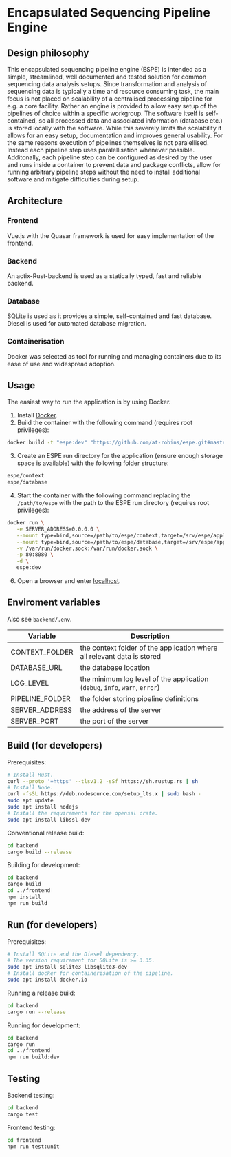 # Encapsulated Sequencing Pipeline Engine

## Design philosophy

This encapsulated sequencing pipeline engine (ESPE) is intended as a simple, streamlined, well documented and tested solution for common sequencing data analysis setups.
Since transformation and analysis of sequencing data is typically a time and resource consuming task,
the main focus is not placed on scalability of a centralised processing pipeline for e.g. a core facility.
Rather an engine is provided to allow easy setup of the pipelines of choice within a specific workgroup.
The software itself is self-contained, so all processed data and associated information (database etc.) is stored locally with the software.
While this severely limits the scalability it allows for an easy setup, documentation and improves general usability.
For the same reasons execution of pipelines themselves is not paralellised.
Instead each pipeline step uses paralellisation whenever possible.
Additonally, each pipeline step can be configured as desired by the user and runs inside a container to prevent data and package conflicts, allow for running arbitrary pipeline steps without the need to install additional software and mitigate difficulties during setup.

## Architecture

### Frontend

Vue.js with the Quasar framework is used for easy implementation of the frontend.

### Backend

An actix-Rust-backend is used as a statically typed, fast and reliable backend.

### Database

SQLite is used as it provides a simple, self-contained and fast database.
Diesel is used for automated database migration.

### Containerisation

Docker was selected as tool for running and managing containers due to its ease of use and widespread adoption.

## Usage

The easiest way to run the application is by using Docker.

1. Install [Docker](https://docs.docker.com/engine/install/).
2. Build the container with the following command (requires root privileges): 
```bash
docker build -t "espe:dev" "https://github.com/at-robins/espe.git#master:container"
```
3. Create an ESPE run directory for the application (ensure enough storage space is available) with the following folder structure:
```bash
espe/context
espe/database
```
4. Start the container with the following command replacing the ```/path/to/espe``` 
with the path to the ESPE run directory (requires root privileges):
```bash
docker run \
   -e SERVER_ADDRESS=0.0.0.0 \
   --mount type=bind,source=/path/to/espe/context,target=/srv/espe/application/context \
   --mount type=bind,source=/path/to/espe/database,target=/srv/espe/application/database \
   -v /var/run/docker.sock:/var/run/docker.sock \
   -p 80:8080 \
   -d \
   espe:dev
```
6. Open a browser and enter [localhost](http://localhost).

## Enviroment variables

Also see `backend/.env`.

| Variable        | Description                                                                 |
| --------------- | --------------------------------------------------------------------------- |
| CONTEXT_FOLDER  | the context folder of the application where all relevant data is stored     |
| DATABASE_URL    | the database location                                                       |
| LOG_LEVEL       | the minimum log level of the application (`debug`, `info`, `warn`, `error`) |
| PIPELINE_FOLDER | the folder storing pipeline definitions                                     |
| SERVER_ADDRESS  | the address of the server                                                   |
| SERVER_PORT     | the port of the server                                                      |

## Build (for developers)

Prerequisites:

```bash
# Install Rust.
curl --proto '=https' --tlsv1.2 -sSf https://sh.rustup.rs | sh
# Install Node.
curl -fsSL https://deb.nodesource.com/setup_lts.x | sudo bash -
sudo apt update
sudo apt install nodejs
# Install the requirements for the openssl crate.
sudo apt install libssl-dev
```

Conventional release build:

```bash
cd backend
cargo build --release
```

Building for development:

```bash
cd backend
cargo build
cd ../frontend
npm install
npm run build
```

## Run (for developers)

Prerequisites:

```bash
# Install SQLite and the Diesel dependency.
# The version requirement for SQLite is >= 3.35.
sudo apt install sqlite3 libsqlite3-dev
# Install docker for containerisation of the pipeline.
sudo apt install docker.io
```

Running a release build:

```bash
cd backend
cargo run --release
```

Running for development:

```bash
cd backend
cargo run
cd ../frontend
npm run build:dev
```

## Testing

Backend testing:

```bash
cd backend
cargo test
```

Frontend testing:

```bash
cd frontend
npm run test:unit
```

